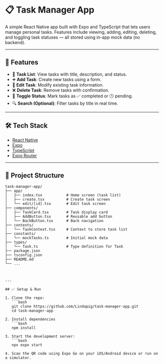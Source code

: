 # 📋 Task Manager App

A simple React Native app built with Expo and TypeScript that lets users manage personal tasks. Features include viewing, adding, editing, deleting, and toggling task statuses — all stored using in-app mock data (no backend).

---

## 🚀 Features

- 📄 **Task List**: View tasks with title, description, and status.
- ➕ **Add Task**: Create new tasks using a form.
- 📝 **Edit Task**: Modify existing task information.
- ❌ **Delete Task**: Remove tasks with confirmation.
- 🔄 **Toggle Status**: Mark tasks as ✅ completed or 🕒 pending.
- 🔍 **Search (Optional)**: Filter tasks by title in real time.

---

## 🛠️ Tech Stack

- [React Native](https://reactnative.dev/)
- [Expo](https://expo.dev/)
- [TypeScript](https://www.typescriptlang.org/)
- [Expo Router](https://expo.github.io/router/)

---

## 📁 Project Structure
```
task-manager-app/
├── app/
│   ├── index.tsx           # Home screen (task list)
│   ├── create.tsx          # Create task screen
│   └── edit/[id].tsx       # Edit task screen
├── components/
│   ├── TaskCard.tsx        # Task display card
│   ├── AddButton.tsx       # Reusable add button
│   └── BackButton.tsx      # Back navigation
├── contexts/
│   └── TaskContext.tsx     # Context to store task list
├── constants/
│   └── mockTasks.ts        # Initial mock data
├── types/
│   └── Task.ts             # Type definition for Task
├── package.json
├── tsconfig.json
├── README.md
└── ...



---

## ✅ Setup & Run

1. Clone the repo:
   ```bash
   git clone https://github.com/Lindapig/task-manager-app.git
   cd task-manager-app

2. Install dependencies
   ```bash
   npm install

3. Start the development server:
   ```bash
   npx expo start
   
4. Scan the QR code using Expo Go on your iOS/Android device or run on a simulator.
